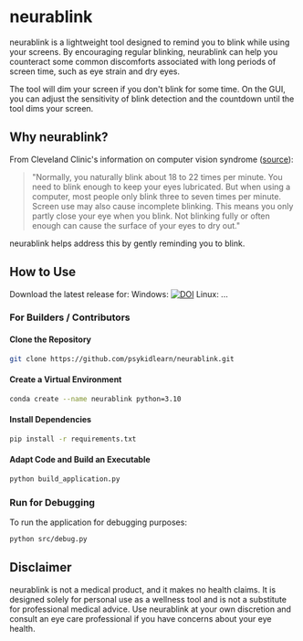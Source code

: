 # neurablink

neurablink is a lightweight tool designed to remind you to blink while using your screens. By encouraging regular blinking, neurablink can help you counteract some common discomforts associated with long periods of screen time, such as eye strain and dry eyes. 

The tool will dim your screen if you don't blink for some time. On the GUI, you can adjust the sensitivity of blink detection and the countdown until the tool dims your screen.

## Why neurablink?
From Cleveland Clinic's information on computer vision syndrome ([source](https://my.clevelandclinic.org/health/diseases/24802-computer-vision-syndrome)):
> "Normally, you naturally blink about 18 to 22 times per minute. You need to blink enough to keep your eyes lubricated. But when using a computer, most people only blink three to seven times per minute. Screen use may also cause incomplete blinking. This means you only partly close your eye when you blink. Not blinking fully or often enough can cause the surface of your eyes to dry out."

neurablink helps address this by gently reminding you to blink.

## How to Use

Download the latest release for:
Windows: [![DOI](https://zenodo.org/badge/DOI/10.5281/zenodo.14397050.svg)](https://doi.org/10.5281/zenodo.14397050)
Linux: ...

### For Builders / Contributors

#### Clone the Repository
```bash
git clone https://github.com/psykidlearn/neurablink.git
```

#### Create a Virtual Environment
```bash
conda create --name neurablink python=3.10
```

#### Install Dependencies
```bash
pip install -r requirements.txt
```

#### Adapt Code and Build an Executable
```bash
python build_application.py
```

### Run for Debugging
To run the application for debugging purposes:
```bash
python src/debug.py
```

## Disclaimer
neurablink is not a medical product, and it makes no health claims. It is designed solely for personal use as a wellness tool and is not a substitute for professional medical advice. Use neurablink at your own discretion and consult an eye care professional if you have concerns about your eye health.
